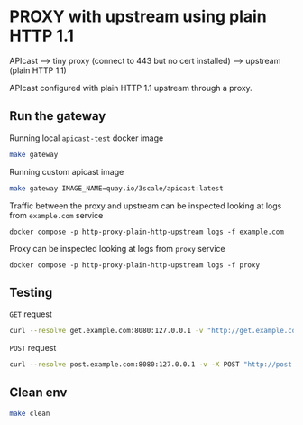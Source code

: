 # PROXY with upstream using plain HTTP 1.1

APIcast --> tiny proxy (connect to 443 but no cert installed) --> upstream (plain HTTP 1.1)

APIcast configured with plain HTTP 1.1 upstream through a proxy.

## Run the gateway

Running local `apicast-test` docker image

```sh
make gateway
```

Running custom apicast image

```sh
make gateway IMAGE_NAME=quay.io/3scale/apicast:latest
```

Traffic between the proxy and upstream can be inspected looking at logs from `example.com` service

```
docker compose -p http-proxy-plain-http-upstream logs -f example.com
```

Proxy can be inspected looking at logs from `proxy` service

```
docker compose -p http-proxy-plain-http-upstream logs -f proxy
```

## Testing

`GET` request

```sh
curl --resolve get.example.com:8080:127.0.0.1 -v "http://get.example.com:8080/?user_key=123"
```

`POST` request

```sh
curl --resolve post.example.com:8080:127.0.0.1 -v -X POST "http://post.example.com:8080/?user_key=123"
```

## Clean env

```sh
make clean
```
